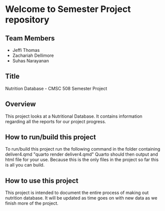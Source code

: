 # Welcome to Semester Project repository

## Team Members
* Jeffi Thomas
* Zachariah Dellimore
* Suhas Narayanan

## Title
Nutrition Database - CMSC 508 Semester Project

## Overview
This project looks at a Nutritional Database. It contains information regarding all the reports for our project progress.

## How to run/build this project
To run/build this project run the following command in the folder containing deliver4.qmd
"quarto render deliver4.qmd"
Quarto should then output and html file for your use.
Because this is the only files in the project so far this is all you can build.

## How to use this project
This project is intended to document the entire process of making out nutrition database. It will be updated as time goes on with new data as we finish more of the project.